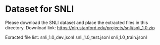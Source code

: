 # Dataset for SNLI

Please download the SNLI dataset and place the extracted files in this directory.
Download link: https://nlp.stanford.edu/projects/snli/snli_1.0.zip

Exracted file list:
snli_1.0_dev.jsonl
snli_1.0_test.jsonl
snli_1.0_train.jsonl